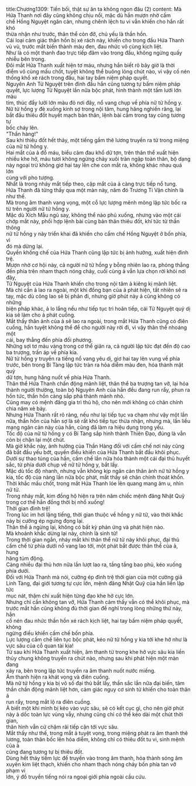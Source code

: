 title:Chương1309: Tiền bối, thật sự ăn ta không ngon đâu (2)
content:
Mà Hứa Thanh nơi đây cũng không chịu nổi, mặc dù hắn mượn nhờ cấm<br>chế Hồng Nguyệt ngăn cản, nhưng chênh lệch tu vi vẫn khiến cho hắn rất khó<br>thừa nhận như trước, thân thể còn đỡ, chủ yếu là thần hồn.<br>Cái loại cảm giác thần hồn bị xé rách này, khiến cho trong đầu Hứa Thanh<br>vù vù, trước mắt biến thành màu đen, đau nhức vô cùng kịch liệt.<br>Như là có một thanh đao trực tiếp đâm vào trong đầu, không ngừng quấy<br>nhiễu bên trong.<br>Đôi mắt Hứa Thanh xuất hiện tơ máu, nhưng hắn biết rõ bây giờ là thời<br>điểm vô cùng mấu chốt, tuyệt không thể buông lỏng chút nào, vì vậy cố nén<br>thống khổ xé rách trong đầu, hai tay bấm niệm pháp quyết.<br>Nguyên Anh Tử Nguyệt trên đỉnh đầu hắn cũng tương tự bấm niệm pháp<br>quyết, lực lượng Tử Nguyệt lần nữa bộc phát, hình thành một tấm lưới lớn màu<br>tím, thúc đẩy lưới lớn màu đỏ nơi đây, nổ vang chụp về phía nữ tử hồng y.<br>Nữ tử hồng y đè xuống kinh sợ trong nội tâm, hung hăng nghiến răng, lại<br>bắt đầu thiêu đốt huyết mạch bản thân, lệnh bài cầm trong tay cũng tương tự<br>bốc cháy lên.<br>"Thần hàng!"<br>Sau khi thiêu đốt hết thảy, một tiếng gầm thê lương truyền ra từ trong miệng<br>của nữ tử hồng y.<br>Hai mắt của ả đổ máu, biểu cảm đau khổ dữ tợn, trên thân thể xuất hiện<br>nhiều khe hở, máu tươi không ngừng chảy xuôi tràn ngập toàn thân, bộ dạng<br>này ngoại trừ không giơ hai tay lên che con mắt ra, không khác nhau quá lớn<br>cùng với pho tượng.<br>Nhất là trong nháy mắt tiếp theo, cặp mắt của ả càng trực tiếp nổ tung.<br>Hứa Thanh đã từng thấy qua một màn này, năm đó Trương Ti Vận chính là<br>như thế.<br>Mà trong âm thanh vang vọng, một cỗ lực lượng mênh mông lập tức bốc ra<br>từ trên người nữ tử hồng y.<br>Mặc dù Xích Mẫu ngủ say, không thể nào phủ xuống, nhưng vào một cái<br>chớp mắt này, phối hợp lệnh bài cùng bản thân thiêu đốt, khí tức từ thần thông<br>nữ tử hồng y này triển khai đã khiến cho cấm chế Hồng Nguyệt ở bốn phía, vì<br>đó mà dừng lại.<br>Quyền khống chế của Hứa Thanh cũng lập tức bị ảnh hưởng, xuất hiện đình<br>trệ.<br>Mượn nhờ cơ hội này, cả người nữ tử hồng y bỗng nhiên lao ra, phóng thẳng<br>đến phía trên nham thạch nóng chảy, cuối cùng ả vẫn lựa chọn rời khỏi nơi đây,<br>Tử Nguyệt của Hứa Thanh khiến cho trong nội tâm ả kiêng kị mãnh liệt.<br>Mà chỉ cần ả lao ra ngoài, một khi đồng bạn của ả phát hiện, tất nhiên sẽ ra<br>tay, mặc dù công lao sẽ bị phân đi, nhưng giờ phút này ả cũng không có những<br>biện pháp khác, ả lo lắng nếu như tiếp tục trì hoãn tiếp, cái Tử Nguyệt quỷ dị<br>kia sẽ làm cho ả phát cuồng.<br>Mắt thấy thân ảnh của ả sẽ lao ra ngoài, trong mắt Hứa Thanh cũng có điên<br>cuồng, hắn tuyệt không thể để cho người này rời đi, vì vậy thân thể nhoáng một<br>cái, bay thẳng đến phía đối phương.<br>Những sợi tơ màu vàng trong cơ thể giãn ra, cả người lập tức đạt đến độ cao<br>ba trượng, trấn áp về phía kia.<br>Nữ tử hồng y truyền ra tiếng nổ vang yêu dị, giơ hai tay lên vung về phía<br>trước, bên trong Bí Tàng lập tức tràn ra hỏa diễm màu đen, hóa thành mặt quỷ<br>dữ tợn, hung hăng nuốt về phía Hứa Thanh.<br>Thân thể Hứa Thanh chấn động mãnh liệt, thân thể ba trượng tan vỡ, lại hóa<br>thành người thường, toàn bộ Nguyên Anh của hắn đều đang run rẩy, phun ra<br>hồn tức, thần hồn càng sắp phá thành mảnh nhỏ.<br>Cũng may có mệnh đăng gia trì thủ hộ, cho nên mới không có chân chính<br>chia năm xẻ bảy.<br>Nhưng Hứa Thanh rất rõ ràng, nếu như lại tiếp tục va chạm như vậy một lần<br>nữa, thần hồn của hắn sợ là sẽ rất khó tiếp tục thừa nhận, nhưng mà, lần liều<br>mạng ngăn cản này của hắn, cũng đã làm ra hiệu dụng trọng yếu.<br>Tốc độ của nữ tử hồng y có Bí Tàng sắp hình thành Thiên Đạo, đúng là vẫn<br>còn bị chặn lại một chút.<br>Mà giờ khắc này, ảnh hưởng của Thần Hàng đối với cấm chế nơi này cũng<br>đã bắt đầu yếu bớt, quyền điều khiển của Hứa Thanh bắt đầu khôi phục.<br>Dưới sự thao túng của hắn, cấm chế lần nữa hóa thành một cái đại thủ huyết<br>sắc, từ phía dưới chụp về nữ tử hồng y, bắt lấy.<br>Mặc dù tốc độ nhanh, nhưng vẫn không kịp ngăn cản thân ảnh nữ tử hồng y<br>kia, tốc độ của nàng lần nữa bộc phát, mắt thấy sẽ chân chính thoát khốn.<br>Thời khắc mấu chốt, trong mắt Hứa Thanh lóe lên quang mang âm u, nhìn<br>nữ tử.<br>Trong nháy mắt, kim đồng hộ hiện ra trên năm chiếc mệnh đăng Nhật Quỹ<br>trong cơ thể hắn đồng thời bị nhổ xuống!<br>Thời gian đình trệ!<br>Trong lúc im hơi lặng tiếng, thời gian thuộc về hồng y nữ tử, vào thời khắc<br>này bị cưỡng ép ngưng đọng lại.<br>Thân thể ả ngừng lại, không có bất kỳ phản ứng và phát hiện nào.<br>Mà khoảnh khắc dừng lại này, chính là sinh tử!<br>Trong thời gian ngắn, nháy mắt khi thân thể nữ tử này khôi phục, đại thủ<br>cấm chế từ phía dưới nổ vang lao tới, một phát bắt được thân thể của ả, hung<br>hăng túm động.<br>Càng nhiều đại thủ hơn nữa lần lượt lao ra, tầng tầng bao phủ, kéo xuống<br>phía dưới.<br>Đối với Hứa Thanh mà nói, cưỡng ép đình trệ thời gian của một cường giả<br>Linh Tàng, đại giới tương tự cực lớn, mệnh đăng Nhật Quỹ của hắn liền lập tức<br>mục nát, thậm chí xuất hiện từng đạo khe hở cực lớn.<br>Nhưng chỉ cần không tan vỡ, Hứa Thanh cảm thấy vẫn có thể khôi phục, mà<br>trước mắt hắn cũng không đủ thời gian để nghĩ trong lòng những thứ này, hắn<br>cố nén đau nhức thần hồn xé rách kịch liệt, hai tay bấm niệm pháp quyết, không<br>ngừng điều khiển cấm chế bốn phía.<br>Lực lượng cấm chế liên tục bộc phát, kéo nữ tử hồng y kia tới khe hở như là<br>vực sâu của cỗ quan tài kia!<br>Từ sau khi Hứa Thanh xuất hiện, âm thanh từ trong khe hở vực sâu kia liền<br>thủy chung không truyền ra chút nào, nhưng sau khi phát hiện một màn đang<br>xảy ra, bên trong lập tức truyền ra âm thanh nuốt nước miếng.<br>Âm thanh hiện ra khát vọng và điên cuồng.<br>Mà nữ tử hồng y kia bị vô số đại thủ bắt lấy, thần sắc lần nữa đại biến, tâm<br>thần chấn động mãnh liệt hơn, cảm giác nguy cơ sinh tử khiến cho toàn thân ả<br>run rẩy, trong mắt lộ ra điên cuồng.<br>Ả biết một khi mình bị kéo vào vực sâu, sẽ có kết cục gì, cho nên giờ phút<br>này ả dốc toàn lực vùng vẫy, nhưng cũng chỉ có thể kéo dài một chút thời gian,<br>thân hình vẫn cứ chậm rãi tiếp cận tới vực sâu.<br>Mắt thấy như thế, trong mắt ả tuyệt vọng, trong miệng phát ra âm thanh thê<br>lương, toàn thân bốc lên hỏa diễm, không chỉ có thiêu đốt tu vi, sinh mệnh của ả<br>cũng đang tương tự bị thiêu đốt.<br>Dùng hết thảy tiềm lực để truyền vào trong âm thanh, hóa thành sóng âm<br>xuyên kim liệt thạch, khiến cho nham thạch nóng chảy bốn phía tan vỡ phạm vi<br>lớn, ý đồ truyền tiếng nói ra ngoại giới phía ngoài cầu cứu.